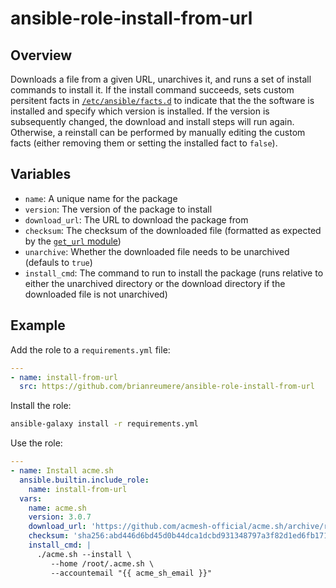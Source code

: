 # ansible-role-install-from-url

## Overview

Downloads a file from a given URL, unarchives it, and runs a set of install commands to install it. If the install command succeeds, sets custom persitent facts in [`/etc/ansible/facts.d`](https://docs.ansible.com/ansible/latest/playbook_guide/playbooks_vars_facts.html#facts-d-or-local-facts) to indicate that the the software is installed and specify which version is installed. If the version is subsequently changed, the download and install steps will run again. Otherwise, a reinstall can be performed by manually editing the custom facts (either removing them or setting the installed fact to `false`).

## Variables

- `name`: A unique name for the package
- `version`: The version of the package to install
- `download_url`: The URL to download the package from
- `checksum`: The checksum of the downloaded file (formatted as expected by the [`get_url` module](https://docs.ansible.com/ansible/latest/collections/ansible/builtin/get_url_module.html))
- `unarchive`: Whether the downloaded file needs to be unarchived (defauls to `true`)
- `install_cmd`: The command to run to install the package (runs relative to either the unarchived directory or the download directory if the downloaded file is not unarchived)

## Example

Add the role to a `requirements.yml` file:

```yaml
---
- name: install-from-url
  src: https://github.com/brianreumere/ansible-role-install-from-url
```

Install the role:

```sh
ansible-galaxy install -r requirements.yml
```

Use the role:

```yaml
---
- name: Install acme.sh
  ansible.builtin.include_role:
    name: install-from-url
  vars:
    name: acme.sh
    version: 3.0.7
    download_url: 'https://github.com/acmesh-official/acme.sh/archive/refs/tags/3.0.7.tar.gz'
    checksum: 'sha256:abd446d6bd45d0b44dca1dcbd931348797a3f82d1ed6fb171472eaf851a8d849'
    install_cmd: |
      ./acme.sh --install \
         --home /root/.acme.sh \
         --accountemail "{{ acme_sh_email }}"

```
